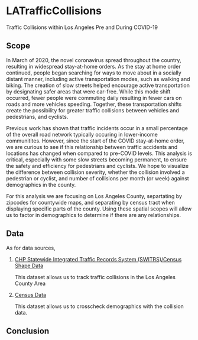 # LATrafficCollisions
Traffic Collisions within Los Angeles Pre and During COVID-19
  
## Scope
  In March of 2020, the novel coronavirus spread throughout the country, resulting in widespread stay-at-home orders. As the stay at home order continued, people began searching for ways to move about in a socially distant manner, including active transportation modes, such as walking and biking. The creation of slow streets helped encourage active transportation by designating safer areas that were car-free. While this mode shift occurred, fewer people were commuting daily resulting in fewer cars on roads and more vehicles speeding. Together, these transportation shifts create the possibility for greater traffic collisions between vehicles and pedestrians, and cyclists.
   
   Previous work has shown that traffic incidents occur in a small percentage of the overall road network typically occuring in lower-income communitites. However, since the start of the COVID stay-at-home order, we are curious to see if this relationship between traffic accidents and locations has changed when compared to pre-COVID levels. This analysis is critical, especially with some slow streets becoming permanent, to ensure the safety and efficiency for pedestrians and cyclists. We hope to visualize the difference between collision severity, whether the collision involved a pedestrian or cyclist, and number of collisions per month (or week) against demographics in the county. 
  
  For this analysis we are focusing on Los Angeles County, separtating by zipcodes for countywide maps, and separating by census tract when displaying specific parts of the county. Using these spatial scopes will allow us to factor in demographics to determine if there are any relationships. 

## Data
As for data sources,  
1. [CHP Statewide Integrated Traffic Records System (SWITRS)/Census Shape Data](https://www.chp.ca.gov/programs-services/services-information/switrs-internet-statewide-integrated-traffic-records-system) 

    This dataset allows us to track traffic collisions in the Los Angeles County Area

2. [Census Data](https://data.census.gov/cedsci/)

    This dataset allows us to crosscheck demographics with the collision data. 

## Conclusion
